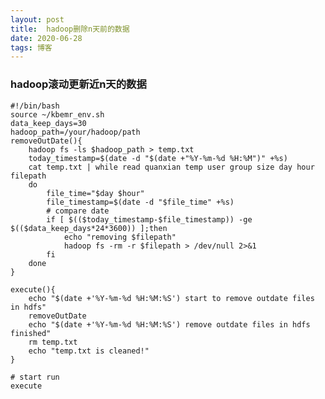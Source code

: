 ```yaml
---
layout: post
title:  hadoop删除n天前的数据
date: 2020-06-28
tags: 博客
---
```



### hadoop滚动更新近n天的数据

	#!/bin/bash
	source ~/kbemr_env.sh
	data_keep_days=30
	hadoop_path=/your/hadoop/path
	removeOutDate(){
	    hadoop fs -ls $hadoop_path > temp.txt
	    today_timestamp=$(date -d "$(date +"%Y-%m-%d %H:%M")" +%s)
	    cat temp.txt | while read quanxian temp user group size day hour filepath
	    do
	        file_time="$day $hour"
	        file_timestamp=$(date -d "$file_time" +%s)
	        # compare date
	        if [ $(($today_timestamp-$file_timestamp)) -ge $(($data_keep_days*24*3600)) ];then
	            echo "removing $filepath"
	            hadoop fs -rm -r $filepath > /dev/null 2>&1
	        fi
	    done
	}
	
	execute(){
	    echo "$(date +'%Y-%m-%d %H:%M:%S') start to remove outdate files in hdfs"
	    removeOutDate
	    echo "$(date +'%Y-%m-%d %H:%M:%S') remove outdate files in hdfs finished"
	    rm temp.txt
	    echo "temp.txt is cleaned!"
	}
	
	# start run
	execute
	

